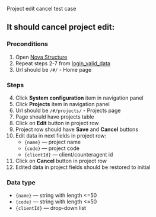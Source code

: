 Project edit cancel test case

## It should cancel project edit:

### Preconditions

1. Open [Nova Structure]()
2. Repeat steps 2-7 from [login_valid_data](login_valid_data.md)
3. Url should be `/#/` - Home page

### Steps

4. Click **System configuration** item in navigation panel
5. Click **Projects** item in navigation panel
6. Url should be `/#/projects/` - Projects page
7. Page should have projects table
8. Click on **Edit** button in project row
9. Project row should have **Save** and **Cancel** buttons
10. Edit data in next fields in project row:
    * `{name}` — project name
    * `{code}` — project code
    * `{clientId}` — client/counteragent id
11. Click on **Cancel** button in project row
12. Edited data in project fields should be restored to initial

### Data type

* `{name}` — string with length <=50
* `{code}` — string with length <=50
* `{clientId}` — drop-down list